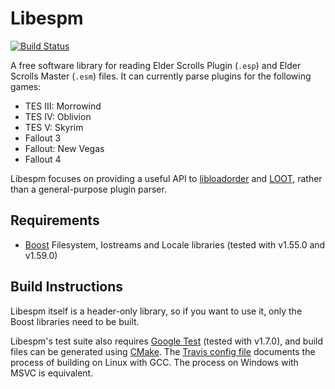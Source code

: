Libespm
=======

[![Build Status](https://travis-ci.org/WrinklyNinja/libespm.svg?branch=master)](https://travis-ci.org/WrinklyNinja/libespm)

A free software library for reading Elder Scrolls Plugin (`.esp`) and Elder Scrolls Master (`.esm`) files. It can currently parse plugins for the following games:

* TES III: Morrowind
* TES IV: Oblivion
* TES V: Skyrim
* Fallout 3
* Fallout: New Vegas
* Fallout 4

Libespm focuses on providing a useful API to [libloadorder](https://github.com/WrinklyNinja/libloadorder) and [LOOT](https://github.com/loot/loot), rather than a general-purpose plugin parser.

## Requirements

* [Boost](http://www.boost.org) Filesystem, Iostreams and Locale libraries (tested with v1.55.0 and v1.59.0)

## Build Instructions

Libespm itself is a header-only library, so if you want to use it, only the Boost libraries need to be built.

Libespm's test suite also requires [Google Test](https://github.com/google/googletest) (tested with v1.7.0), and build files can be generated using [CMake](http://cmake.org). The [Travis config file](.travis.yml) documents the process of building on Linux with GCC. The process on Windows with MSVC is equivalent.
